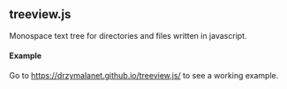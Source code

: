 ## treeview.js
Monospace text tree for directories and files written in javascript.

#### Example
Go to https://drzymalanet.github.io/treeview.js/ to see a working example.
